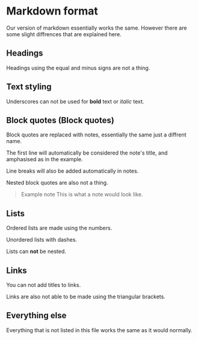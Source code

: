 # Markdown format

Our version of markdown essentially works the same.
However there are some slight diffrences that are explained here.

## Headings

Headings using the equal and minus signs are not a thing.

## Text styling

Underscores can not be used for **bold** text or *italic* text.

## Block quotes (Block quotes)

Block quotes are replaced with notes, essentially the same just a diffrent name.

The first line will automatically be considered the note's title, and amphasised as in the example.

Line breaks will also be added automatically in notes.

Nested block quotes are also not a thing.

> Example note
> This is what a note would look like.

## Lists

Ordered lists are made using the numbers.

Unordered lists with dashes.

Lists can **not** be nested.

## Links

You can not add titles to links.

Links are also not able to be made using the triangular brackets.

## Everything else

Everything that is not listed in this file works the same as it would normally.
